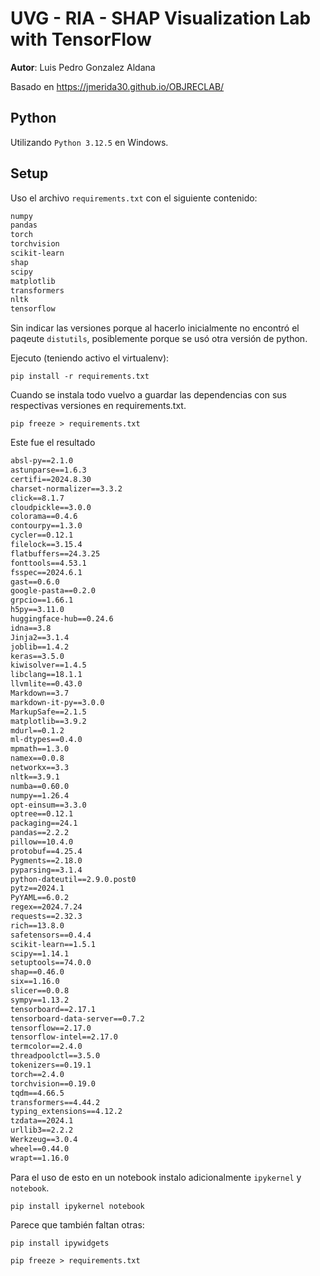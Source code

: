 # UVG - RIA - SHAP Visualization Lab with TensorFlow

**Autor**: Luis Pedro Gonzalez Aldana

Basado en https://jmerida30.github.io/OBJRECLAB/


## Python

Utilizando `Python 3.12.5` en Windows. 

## Setup

Uso el archivo `requirements.txt` con el siguiente contenido: 
```txt
numpy
pandas
torch
torchvision
scikit-learn
shap
scipy
matplotlib
transformers
nltk
tensorflow
```
Sin indicar las versiones porque al hacerlo inicialmente no encontró el paqeute `distutils`, posiblemente porque se usó otra versión de python.

Ejecuto (teniendo activo el virtualenv): 
```shell
pip install -r requirements.txt
```
Cuando se instala todo vuelvo a guardar las dependencias con sus respectivas versiones en requirements.txt.

```shell
pip freeze > requirements.txt
```

Este fue el resultado 

```txt
absl-py==2.1.0
astunparse==1.6.3
certifi==2024.8.30
charset-normalizer==3.3.2
click==8.1.7
cloudpickle==3.0.0
colorama==0.4.6
contourpy==1.3.0
cycler==0.12.1
filelock==3.15.4
flatbuffers==24.3.25
fonttools==4.53.1
fsspec==2024.6.1
gast==0.6.0
google-pasta==0.2.0
grpcio==1.66.1
h5py==3.11.0
huggingface-hub==0.24.6
idna==3.8
Jinja2==3.1.4
joblib==1.4.2
keras==3.5.0
kiwisolver==1.4.5
libclang==18.1.1
llvmlite==0.43.0
Markdown==3.7
markdown-it-py==3.0.0
MarkupSafe==2.1.5
matplotlib==3.9.2
mdurl==0.1.2
ml-dtypes==0.4.0
mpmath==1.3.0
namex==0.0.8
networkx==3.3
nltk==3.9.1
numba==0.60.0
numpy==1.26.4
opt-einsum==3.3.0
optree==0.12.1
packaging==24.1
pandas==2.2.2
pillow==10.4.0
protobuf==4.25.4
Pygments==2.18.0
pyparsing==3.1.4
python-dateutil==2.9.0.post0
pytz==2024.1
PyYAML==6.0.2
regex==2024.7.24
requests==2.32.3
rich==13.8.0
safetensors==0.4.4
scikit-learn==1.5.1
scipy==1.14.1
setuptools==74.0.0
shap==0.46.0
six==1.16.0
slicer==0.0.8
sympy==1.13.2
tensorboard==2.17.1
tensorboard-data-server==0.7.2
tensorflow==2.17.0
tensorflow-intel==2.17.0
termcolor==2.4.0
threadpoolctl==3.5.0
tokenizers==0.19.1
torch==2.4.0
torchvision==0.19.0
tqdm==4.66.5
transformers==4.44.2
typing_extensions==4.12.2
tzdata==2024.1
urllib3==2.2.2
Werkzeug==3.0.4
wheel==0.44.0
wrapt==1.16.0
```

Para el uso de esto en un notebook instalo adicionalmente `ipykernel` y `notebook`. 

```shell
pip install ipykernel notebook

```

Parece que también faltan otras: 

```shell
pip install ipywidgets 
```

```shell
pip freeze > requirements.txt
```

